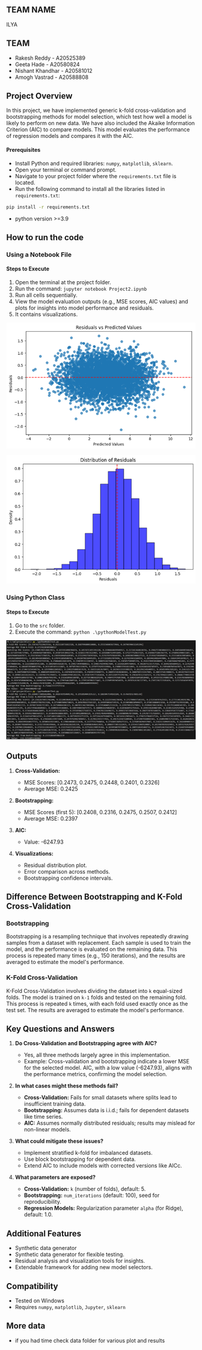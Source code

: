 

## TEAM NAME
ILYA

## TEAM
- Rakesh Reddy - A20525389
- Geeta Hade - A20580824
- Nishant Khandhar - A20581012
- Amogh Vastrad - A20588808

## Project Overview

In this project, we have implemented generic k-fold cross-validation and bootstrapping methods for model selection, which test how well a model is likely to perform on new data. We have also included the Akaike Information Criterion (AIC) to compare models. This model evaluates the performance of regression models and compares it with the AIC.


#### Prerequisites
- Install Python and required libraries: `numpy`, `matplotlib`, `sklearn`.
- Open your terminal or command prompt.
- Navigate to your project folder where the `requirements.txt` file is located.
- Run the following command to install all the libraries listed in `requirements.txt`:


```bash
pip install -r requirements.txt
```
- python version >=3.9



## How to run the code

### Using a Notebook File


#### Steps to Execute
1. Open the terminal at the project folder.
2. Run the command: `jupyter notebook Project2.ipynb`
3. Run all cells sequentially.
4. View the model evaluation outputs (e.g., MSE scores, AIC values) and plots for insights into model performance and residuals.
5. It contains visualizations.

![alt text](image-1.png)

![alt text](image-2.png)

### Using Python Class



#### Steps to Execute
1. Go to the `src` folder.
2. Execute the command: `python .\pythonModelTest.py`

![alt text](image.png)

## Outputs

1. **Cross-Validation:**
    - MSE Scores: [0.2473, 0.2475, 0.2448, 0.2401, 0.2326]
    - Average MSE: 0.2425

2. **Bootstrapping:**
    - MSE Scores (first 5): [0.2408, 0.2316, 0.2475, 0.2507, 0.2412]
    - Average MSE: 0.2397

3. **AIC:**
    - Value: -6247.93

4. **Visualizations:**
    - Residual distribution plot.
    - Error comparison across methods.
    - Bootstrapping confidence intervals.

## Difference Between Bootstrapping and K-Fold Cross-Validation

### Bootstrapping
Bootstrapping is a resampling technique that involves repeatedly drawing samples from a dataset with replacement. Each sample is used to train the model, and the performance is evaluated on the remaining data. This process is repeated many times (e.g., 150 iterations), and the results are averaged to estimate the model's performance.


### K-Fold Cross-Validation
K-Fold Cross-Validation involves dividing the dataset into `k` equal-sized folds. The model is trained on `k-1` folds and tested on the remaining fold. This process is repeated `k` times, with each fold used exactly once as the test set. The results are averaged to estimate the model's performance.


##



## Key Questions and Answers

1. **Do Cross-Validation and Bootstrapping agree with AIC?**
    - Yes, all three methods largely agree in this implementation.
    - Example: Cross-validation and bootstrapping indicate a lower MSE for the selected model. AIC, with a low value (-6247.93), aligns with the performance metrics, confirming the model selection.

2. **In what cases might these methods fail?**
    - **Cross-Validation:** Fails for small datasets where splits lead to insufficient training data.
    - **Bootstrapping:** Assumes data is i.i.d.; fails for dependent datasets like time series.
    - **AIC:** Assumes normally distributed residuals; results may mislead for non-linear models.

3. **What could mitigate these issues?**
    - Implement stratified k-fold for imbalanced datasets.
    - Use block bootstrapping for dependent data.
    - Extend AIC to include models with corrected versions like AICc.

4. **What parameters are exposed?**
    - **Cross-Validation:** `k` (number of folds), default: 5.
    - **Bootstrapping:** `num_iterations` (default: 100), seed for reproducibility.
    - **Regression Models:** Regularization parameter `alpha` (for Ridge), default: 1.0.

## Additional Features
- Synthetic data generator
- Synthetic data generator for flexible testing.
- Residual analysis and visualization tools for insights.
- Extendable framework for adding new model selectors.

## Compatibility
- Tested on Windows
- Requires `numpy`, `matplotlib`, `Jupyter`, `sklearn`

## More data
- if you had time check data folder for various plot and results

